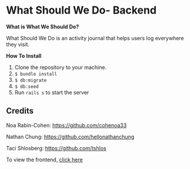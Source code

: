 # What Should We Do- Backend

**What is What We Should Do?**

What Should We Do is an activity journal that helps users log everywhere they visit. 


**How To Install** 
1. Clone the repository to your machine.
2. `$ bundle install`
3. `$ db:migrate`
4. `$ db:seed`
5. Run `rails s` to start the server 
## Credits 

Noa Rabin-Cohen: https://github.com/cohenoa33

Nathan Chung: https://github.com/hellonathanchung

Taci Shlosberg: https://github.com/tshlos

To view the frontend, [click here](https://github.com/cohenoa33/what-should-we-do-frontend)
